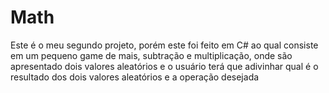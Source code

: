 # Math
Este é o meu segundo projeto, porém este foi feito em C# ao qual consiste em um pequeno game de mais, subtração e multiplicação, onde são apresentado dois valores aleatórios e o usuário terá que adivinhar qual é o resultado dos dois valores aleatórios e a operação desejada   
